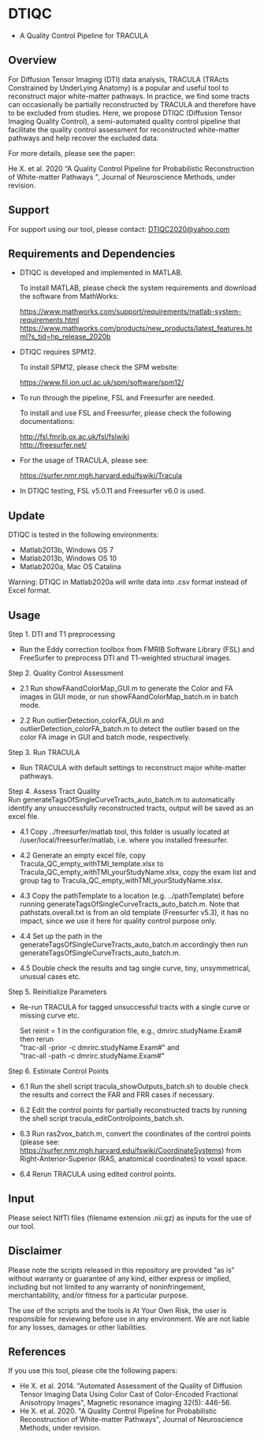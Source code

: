 # DTIQC  
- A Quality Control Pipeline for TRACULA


## Overview
For Diffusion Tensor Imaging (DTI) data analysis, TRACULA (TRActs Constrained by UnderLying Anatomy) is a popular and useful tool to reconstruct major white-matter pathways. In practice, we find some tracts can occasionally be partially reconstructed by TRACULA and therefore have to be excluded from studies. Here, we propose DTIQC (Diffusion Tensor Imaging Quality Control), a semi-automated quality control pipeline that facilitate the quality control assessment for reconstructed white-matter pathways and help recover the excluded data. 

For more details, please see the paper:

He X. et al. 2020 “A Quality Control Pipeline for Probabilistic Reconstruction of White-matter Pathways ", Journal of Neuroscience Methods, under revision.


## Support
For support using our tool, please contact: DTIQC2020@yahoo.com

## Requirements and Dependencies

-	DTIQC is developed and implemented in MATLAB. 

	To install MATLAB, please check the system requirements and download the software from MathWorks: 

	https://www.mathworks.com/support/requirements/matlab-system-requirements.html \
	https://www.mathworks.com/products/new_products/latest_features.html?s_tid=hp_release_2020b

-	DTIQC requires SPM12. 

	To install SPM12, please check the SPM website:

	https://www.fil.ion.ucl.ac.uk/spm/software/spm12/ 

-	To run through the pipeline, FSL and Freesurfer are needed. 

	To install and use FSL and Freesurfer, please check the following documentations:

	http://fsl.fmrib.ox.ac.uk/fsl/fslwiki \
	http://freesurfer.net/

-	For the usage of TRACULA, please see:

	https://surfer.nmr.mgh.harvard.edu/fswiki/Tracula

-	In DTIQC testing, FSL v5.0.11 and Freesurfer v6.0 is used.

## Update

DTIQC is tested in the following environments:
-	Matlab2013b, Windows OS 7
-	Matlab2013b, Windows OS 10
-	Matlab2020a, Mac OS Catalina

Warning: DTIQC in Matlab2020a will write data into .csv format instead of Excel format.


##  Usage
Step 1. DTI and T1 preprocessing 
-	Run the Eddy correction toolbox from FMRIB Software Library (FSL) and FreeSurfer to preprocess DTI and T1-weighted structural images. 

Step 2. Quality Control Assessment
-	2.1 Run showFAandColorMap_GUI.m to generate the Color and FA images in GUI mode, or run showFAandColorMap_batch.m in batch mode.

-	2.2 Run outlierDetection_colorFA_GUI.m and outlierDetection_colorFA_batch.m to detect the outlier based on the color FA image in GUI and batch mode, respectively.

Step 3. Run TRACULA
-	Run TRACULA with default settings to reconstruct major white-matter pathways.

Step 4. Assess Tract Quality \
Run generateTagsOfSingleCurveTracts_auto_batch.m to automatically identify any unsuccessfully reconstructed tracts, output will be saved as an excel file.
-	4.1 Copy ../freesurfer/matlab tool, this folder is usually located at /user/local/freesurfer/matlab, i.e. where you installed freesurfer.

-	4.2 Generate an empty excel file, copy Tracula_QC_empty_withTMI_template.xlsx to Tracula_QC_empty_withTMI_yourStudyName.xlsx, copy the exam list and group tag to Tracula_QC_empty_withTMI_yourStudyName.xlsx.

-	4.3 Copy the pathTemplate to a location (e.g. ../pathTemplate) before running generateTagsOfSingleCurveTracts_auto_batch.m. Note that pathstats.overall.txt is from an old template (Freesurfer v5.3), it has no impact, since we use it here for quality control purpose only.

-	4.4 Set up the path in the generateTagsOfSingleCurveTracts_auto_batch.m accordingly then run generateTagsOfSingleCurveTracts_auto_batch.m.

-	4.5 Double check the results and tag single curve, tiny, unsymmetrical, unusual cases etc.

Step 5. Reinitialize Parameters
-	Re-run TRACULA for tagged unsuccessful tracts with a single curve or missing curve etc.

	Set reinit = 1 in the configuration file, e.g., dmrirc.studyName.Exam# then rerun \
	"trac-all -prior -c  dmrirc.studyName.Exam#" and  \
	"trac-all -path -c  dmrirc.studyName.Exam#"
 
Step 6. Estimate Control Points
-	6.1 Run the shell script tracula_showOutputs_batch.sh to double check the results and correct the FAR and FRR cases if necessary.

-	6.2 Edit the control points for partially reconstructed tracts by running the shell script tracula_editControlpoints_batch.sh.

-	6.3 Run ras2vox_batch.m, convert the coordinates of the control points (please see: https://surfer.nmr.mgh.harvard.edu/fswiki/CoordinateSystems) from Right-Anterior-Superior (RAS, anatomical coordinates) to voxel space.

-	6.4 Rerun TRACULA using edited control points.
	

##  Input 
Please select NIfTI files (filename extension .nii.gz) as inputs for the use of our tool.

## Disclaimer
Please note the scripts released in this repository are provided “as is” without warranty or guarantee of any kind, either express or implied, including but not limited to any warranty of noninfringement, merchantability, and/or fitness for a particular purpose.

The use of the scripts and the tools is At Your Own Risk, the user is responsible for reviewing before use in any environment. We are not liable for any losses, damages or other liabilities. 


## References

If you use this tool, please cite the following papers:

-	He X. et al. 2014. "Automated Assessment of the Quality of Diffusion Tensor Imaging Data Using Color Cast of Color-Encoded Fractional Anisotropy Images", Magnetic resonance imaging 32(5): 446-56.
-	He X. et al. 2020. "A Quality Control Pipeline for Probabilistic Reconstruction of White-matter Pathways", Journal of Neuroscience Methods, under revision.
